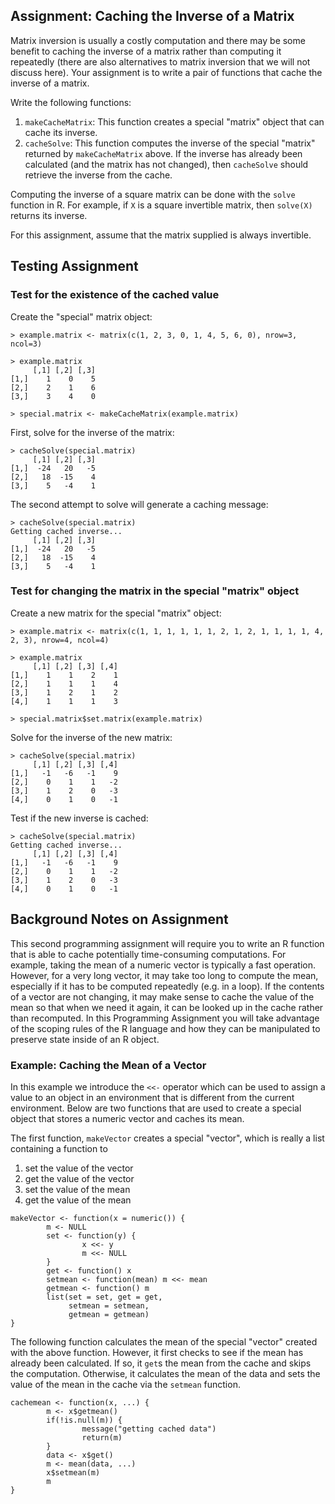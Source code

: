 ## Assignment: Caching the Inverse of a Matrix

Matrix inversion is usually a costly computation and there may be some
benefit to caching the inverse of a matrix rather than computing it
repeatedly (there are also alternatives to matrix inversion that we will
not discuss here). Your assignment is to write a pair of functions that
cache the inverse of a matrix.

Write the following functions:

1.  `makeCacheMatrix`: This function creates a special "matrix" object
    that can cache its inverse.
2.  `cacheSolve`: This function computes the inverse of the special
    "matrix" returned by `makeCacheMatrix` above. If the inverse has
    already been calculated (and the matrix has not changed), then
    `cacheSolve` should retrieve the inverse from the cache.

Computing the inverse of a square matrix can be done with the `solve`
function in R. For example, if `X` is a square invertible matrix, then
`solve(X)` returns its inverse.

For this assignment, assume that the matrix supplied is always
invertible.

## Testing Assignment

### Test for the existence of the cached value

Create the "special" matrix object:
```
> example.matrix <- matrix(c(1, 2, 3, 0, 1, 4, 5, 6, 0), nrow=3, ncol=3)

> example.matrix
     [,1] [,2] [,3]
[1,]    1    0    5
[2,]    2    1    6
[3,]    3    4    0

> special.matrix <- makeCacheMatrix(example.matrix)
```
First, solve for the inverse of the matrix:

```
> cacheSolve(special.matrix)
     [,1] [,2] [,3]
[1,]  -24   20   -5
[2,]   18  -15    4
[3,]    5   -4    1
```

The second attempt to solve will generate a caching message:

```
> cacheSolve(special.matrix)
Getting cached inverse...
     [,1] [,2] [,3]
[1,]  -24   20   -5
[2,]   18  -15    4
[3,]    5   -4    1
```

### Test for changing the matrix in the special "matrix" object

Create a new matrix for the special "matrix" object:
```
> example.matrix <- matrix(c(1, 1, 1, 1, 1, 1, 2, 1, 2, 1, 1, 1, 1, 4, 2, 3), nrow=4, ncol=4)

> example.matrix
     [,1] [,2] [,3] [,4]
[1,]    1    1    2    1
[2,]    1    1    1    4
[3,]    1    2    1    2
[4,]    1    1    1    3

> special.matrix$set.matrix(example.matrix)
```
Solve for the inverse of the new matrix:
```
> cacheSolve(special.matrix)
     [,1] [,2] [,3] [,4]
[1,]   -1   -6   -1    9
[2,]    0    1    1   -2
[3,]    1    2    0   -3
[4,]    0    1    0   -1
```
Test if the new inverse is cached:
```
> cacheSolve(special.matrix)
Getting cached inverse...
     [,1] [,2] [,3] [,4]
[1,]   -1   -6   -1    9
[2,]    0    1    1   -2
[3,]    1    2    0   -3
[4,]    0    1    0   -1
```

## Background Notes on Assignment

This second programming assignment will require you to write an R
function that is able to cache potentially time-consuming computations.
For example, taking the mean of a numeric vector is typically a fast
operation. However, for a very long vector, it may take too long to
compute the mean, especially if it has to be computed repeatedly (e.g.
in a loop). If the contents of a vector are not changing, it may make
sense to cache the value of the mean so that when we need it again, it
can be looked up in the cache rather than recomputed. In this
Programming Assignment you will take advantage of the scoping rules of
the R language and how they can be manipulated to preserve state inside
of an R object.

### Example: Caching the Mean of a Vector

In this example we introduce the `<<-` operator which can be used to
assign a value to an object in an environment that is different from the
current environment. Below are two functions that are used to create a
special object that stores a numeric vector and caches its mean.

The first function, `makeVector` creates a special "vector", which is
really a list containing a function to

1.  set the value of the vector
2.  get the value of the vector
3.  set the value of the mean
4.  get the value of the mean

<!-- -->

    makeVector <- function(x = numeric()) {
            m <- NULL
            set <- function(y) {
                    x <<- y
                    m <<- NULL
            }
            get <- function() x
            setmean <- function(mean) m <<- mean
            getmean <- function() m
            list(set = set, get = get,
                 setmean = setmean,
                 getmean = getmean)
    }

The following function calculates the mean of the special "vector"
created with the above function. However, it first checks to see if the
mean has already been calculated. If so, it `get`s the mean from the
cache and skips the computation. Otherwise, it calculates the mean of
the data and sets the value of the mean in the cache via the `setmean`
function.

    cachemean <- function(x, ...) {
            m <- x$getmean()
            if(!is.null(m)) {
                    message("getting cached data")
                    return(m)
            }
            data <- x$get()
            m <- mean(data, ...)
            x$setmean(m)
            m
    }